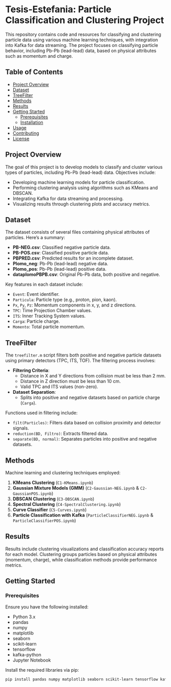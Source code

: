 # Tesis-Estefania: Particle Classification and Clustering Project

This repository contains code and resources for classifying and clustering particle data using various machine learning techniques, with integration into Kafka for data streaming. The project focuses on classifying particle behavior, including Pb-Pb (lead-lead) data, based on physical attributes such as momentum and charge.

## Table of Contents

- [Project Overview](#project-overview)
- [Dataset](#dataset)
- [TreeFilter](#treefilter)
- [Methods](#methods)
- [Results](#results)
- [Getting Started](#getting-started)
  - [Prerequisites](#prerequisites)
  - [Installation](#installation)
- [Usage](#usage)
- [Contributing](#contributing)
- [License](#license)

## Project Overview

The goal of this project is to develop models to classify and cluster various types of particles, including Pb-Pb (lead-lead) data. Objectives include:
- Developing machine learning models for particle classification.
- Performing clustering analysis using algorithms such as KMeans and DBSCAN.
- Integrating Kafka for data streaming and processing.
- Visualizing results through clustering plots and accuracy metrics.

## Dataset

The dataset consists of several files containing physical attributes of particles. Here’s a summary:

- **PB-NEG.csv**: Classified negative particle data.
- **PB-POS.csv**: Classified positive particle data.
- **PBPRED.csv**: Predicted results for an incomplete dataset.
- **Plomo_neg**: Pb-Pb (lead-lead) negative data.
- **Plomo_pos**: Pb-Pb (lead-lead) positive data.
- **dataplomoPBPB.csv**: Original Pb-Pb data, both positive and negative.

Key features in each dataset include:
- `Event`: Event identifier.
- `Particula`: Particle type (e.g., proton, pion, kaon).
- `Px`, `Py`, `Pz`: Momentum components in x, y, and z directions.
- `TPC`: Time Projection Chamber values.
- `ITS`: Inner Tracking System values.
- `Carga`: Particle charge.
- `Momento`: Total particle momentum.

## TreeFilter

The `treefilter.m` script filters both positive and negative particle datasets using primary detectors (TPC, ITS, TOF). The filtering process involves:
- **Filtering Criteria**:
  - Distance in X and Y directions from collision must be less than 2 mm.
  - Distance in Z direction must be less than 10 cm.
  - Valid TPC and ITS values (non-zero).
- **Dataset Separation**:
  - Splits into positive and negative datasets based on particle charge (`Carga`).

Functions used in filtering include:
- `filt(Particles)`: Filters data based on collision proximity and detector signals.
- `reduction(BD, Filtro)`: Extracts filtered data.
- `separate(BD, normal)`: Separates particles into positive and negative datasets.

## Methods

Machine learning and clustering techniques employed:
1. **KMeans Clustering** (`C1-KMeans.ipynb`)
2. **Gaussian Mixture Models (GMM)** (`C2-Gaussian-NEG.ipynb` & `C2-GaussianPOS.ipynb`)
3. **DBSCAN Clustering** (`C3-DBSCAN.ipynb`)
4. **Spectral Clustering** (`C4-SpectralClustering.ipynb`)
5. **Curve Classifier** (`C5-Curves.ipynb`)
6. **Particle Classification with Kafka** (`ParticleClassifierNEG.ipynb` & `ParticleClassifierPOS.ipynb`)

## Results

Results include clustering visualizations and classification accuracy reports for each model. Clustering groups particles based on physical attributes (momentum, charge), while classification methods provide performance metrics.

## Getting Started

### Prerequisites

Ensure you have the following installed:
- Python 3.x
- pandas
- numpy
- matplotlib
- seaborn
- scikit-learn
- tensorflow
- kafka-python
- Jupyter Notebook

Install the required libraries via pip:

```bash
pip install pandas numpy matplotlib seaborn scikit-learn tensorflow kafka-python


